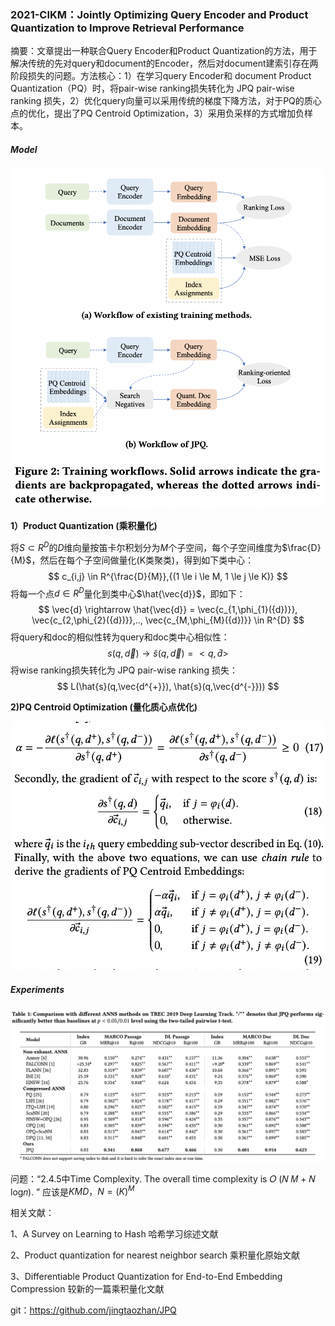 ### 2021-CIKM：Jointly Optimizing Query Encoder and Product Quantization to Improve Retrieval Performance

摘要：文章提出一种联合Query Encoder和Product Quantization的方法，用于解决传统的先对query和document的Encoder，然后对document建索引存在两阶段损失的问题。方法核心：1）在学习query Encoder和 document Product Quantization（PQ）时，将pair-wise ranking损失转化为 JPQ pair-wise ranking 损失，2）优化query向量可以采用传统的梯度下降方法，对于PQ的质心点的优化，提出了PQ Centroid Optimization，3）采用负采样的方式增加负样本。

##### **Model**

<img src="./pic/8992999eb17dfaa303b54ae274c9d0dd.png" style="zoom:100%;" align="mid"/>

 
**1）Product Quantization (乘积量化)**

将$S\subset R^{D}$的$D$维向量按笛卡尔积划分为$M$个子空间，每个子空间维度为$\frac{D}{M}$，然后在每个子空间做量化(K类聚类)，得到如下类中心：
$$
c_{i,j} \in R^{\frac{D}{M}},{(1 \le i \le M, 1 \le j \le K)}
$$
将每一个点$d \in R^{D}$量化到类中心$\hat{\vec{d}}$，即如下：
$$
\vec{d} \rightarrow \hat{\vec{d}} = \vec{c_{1,\phi_{1}({d})}}, \vec{c_{2,\phi_{2}({d})}},.., \vec{c_{M,\phi_{M}({d})}} \in R^{D}
$$
将query和doc的相似性转为query和doc类中心相似性：
$$
s(q,\vec{d})\rightarrow \hat{s}(q,\vec{d}) = <q,\hat{d}>
$$
将wise ranking损失转化为 JPQ pair-wise ranking 损失：
$$
L(\hat{s}(q,\vec{d^{+}}), \hat{s}(q,\vec{d^{-}}))
$$


**2)PQ Centroid Optimization (量化质心点优化)**

<img src="./pic/458d29e6c1961efe48665bed998d1f2a.png" alt="458d29e6c1961efe48665bed998d1f2a" style="zoom:100%;" align="mid"/>

<img src="./pic/460966857220cbb3d84e1a20056e9a85.png" alt="460966857220cbb3d84e1a20056e9a85" style="zoom:100%;" align="mid"/>

##### **Experiments**

<img src="./pic/bd3a3a88707c636d8fccbaee077c811b.png" alt="bd3a3a88707c636d8fccbaee077c811b" style="zoom:100%;" align="mid"/>



问题：“2.4.5中Time Complexity. The overall time complexity is 𝑂 (𝑁 𝑀 + 𝑁 log𝑛). ”  应该是$KMD，N=(K)^M$

相关文献：

1、A Survey on Learning to Hash 哈希学习综述文献

2、Product quantization for nearest neighbor search 乘积量化原始文献

3、Differentiable Product Quantization for End-to-End Embedding Compression 较新的一篇乘积量化文献

git：https://github.com/jingtaozhan/JPQ
